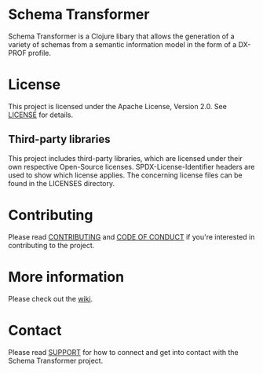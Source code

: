 <!--
SPDX-FileCopyrightText: 2022 Alliander N.V.

SPDX-License-Identifier: Apache-2.0
-->

Schema Transformer
==================

Schema Transformer is a Clojure libary that allows the generation of a variety of schemas from a semantic information model in the form of a DX-PROF profile.

# License
This project is licensed under the Apache License, Version 2.0. See [LICENSE](LICENSE) for details.

## Third-party libraries
This project includes third-party libraries, 
which are licensed under their own respective Open-Source licenses.
SPDX-License-Identifier headers are used to show which license applies. 
The concerning license files can be found in the LICENSES directory.

# Contributing
Please read [CONTRIBUTING](./CONTRIBUTING.md) and [CODE OF CONDUCT](./CODE_OF_CONDUCT.md) if you're interested in contributing to the project.

# More information
Please check out the [wiki](https://github.com/alliander-opensource/schema-transformer/wiki).

# Contact
Please read [SUPPORT](SUPPORT.md) for how to connect and get into contact with the Schema Transformer project.
